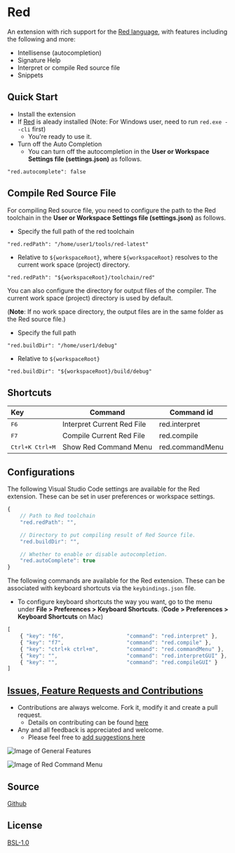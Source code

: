 # Red

An extension with rich support for the [Red language](https://www.red-lang.org/), with features including the following and more:

* Intellisense (autocompletion)
* Signature Help
* Interpret or compile Red source file
* Snippets

## Quick Start

* Install the extension
* If [Red](http://www.red-lang.org/p/download.html) is aleady installed (Note: For Windows user, need to run ```red.exe --cli``` first)
  + You're ready to use it.
* Turn off the Auto Completion
  + You can turn off the autocompletion in the **User or Workspace Settings file (settings.json)** as follows.

```
"red.autocomplete": false
```

## Compile Red Source File

For compiling Red source file, you need to configure the path to the Red toolchain in the **User or Workspace Settings file (settings.json)** as follows.

* Specify the full path of the red toolchain

```
"red.redPath": "/home/user1/tools/red-latest"
```

* Relative to `${workspaceRoot}`, where `${workspaceRoot}` resolves to the current work space (project) directory.

```
"red.redPath": "${workspaceRoot}/toolchain/red"
```

You can also configure the directory for output files of the compiler. The current work space (project) directory is used by default.

(**Note**: If no work space directory, the output files are in the same folder as the Red source file.)

* Specify the full path

```
"red.buildDir": "/home/user1/debug"
```

* Relative to `${workspaceRoot}`

```
"red.buildDir": "${workspaceRoot}/build/debug"
```

## Shortcuts

| Key                       | Command                    | Command id      |
| :------------------------ | -------------------------- | --------------- |
| <kbd>F6</kdb>             | Interpret Current Red File | red.interpret   |
| <kbd>F7</kbd>             | Compile Current Red File   | red.compile     |
| <kbd>Ctrl+K Ctrl+M</kbd>  | Show Red Command Menu      | red.commandMenu |

## Configurations

The following Visual Studio Code settings are available for the Red extension.  These can be set in user preferences or workspace settings.

```javascript
{
    // Path to Red toolchain
    "red.redPath": "",

    // Directory to put compiling result of Red Source file.
    "red.buildDir": "",

    // Whether to enable or disable autocompletion.
    "red.autoComplete": true
}
```

The following commands are available for the Red extension. These can be associated with keyboard shortcuts via the `keybindings.json` file.
* To configure keyboard shortcuts the way you want, go to the menu under **File > Preferences > Keyboard Shortcuts**. (**Code > Preferences > Keyboard Shortcuts** on Mac)

```javascript
[
    { "key": "f6",                    "command": "red.interpret" },
    { "key": "f7",                    "command": "red.compile" },
    { "key": "ctrl+k ctrl+m",         "command": "red.commandMenu" },
    { "key": "",                      "command": "red.interpretGUI" },
    { "key": "",                      "command": "red.compileGUI" }
]
```

## [Issues, Feature Requests and Contributions](https://github.com/red/VScode-extension/issues)

* Contributions are always welcome. Fork it, modify it and create a pull request.
  + Details on contributing can be found [here](https://github.com/red/VScode-extension/wiki/Contribution) 
* Any and all feedback is appreciated and welcome.
  * Please feel free to [add suggestions here](https://github.com/red/VScode-extension/issues)

![Image of General Features](https://raw.githubusercontent.com/red/VScode-extension/master/images/general.gif)

![Image of Red Command Menu](https://raw.githubusercontent.com/red/VScode-extension/master/images/redmenu.gif)

## Source

[Github](https://github.com/red/VScode-extension)
​                
## License

[BSL-1.0](https://raw.githubusercontent.com/red/VScode-extension/master/LICENSE)
